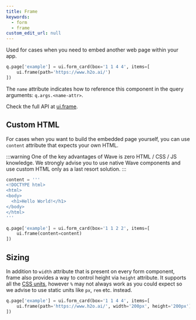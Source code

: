 ```yaml
---
title: Frame
keywords:
  - form
  - frame
custom_edit_url: null
---
```


Used for cases when you need to embed another web page within your app.

```py
q.page['example'] = ui.form_card(box='1 1 4 4', items=[
    ui.frame(path='https://www.h2o.ai/')
])
```

The `name` attribute indicates how to reference this component in the query arguments: `q.args.<name-attr>`.

Check the full API at [ui.frame](/docs/api/ui#frame).

## Custom HTML

For cases when you want to build the embedded page yourself, you can use `content` attribute that
expects your own HTML.

:::warning
One of the key advantages of Wave is zero HTML / CSS / JS knowledge. We strongly advise you to use
native Wave components and use custom HTML only as a last resort solution.
:::

```py
content = '''
<!DOCTYPE html>
<html>
<body>
  <h1>Hello World!</h1>
</body>
</html>
'''

q.page['example'] = ui.form_card(box='1 1 2 2', items=[
    ui.frame(content=content)
])
```

## Sizing

In addition to `width` attribute that is present on every form component, frame also provides
a way to control height via `height` attribute. It supports all the [CSS units](https://developer.mozilla.org/en-US/docs/Learn/CSS/Building_blocks/Values_and_units), however `%` may not always work as you
could expect so we advise to use static units like `px`, `rem` etc. instead.

```py
q.page['example'] = ui.form_card(box='1 1 4 4', items=[
    ui.frame(path='https://www.h2o.ai/', width='200px', height='200px')
])
```
